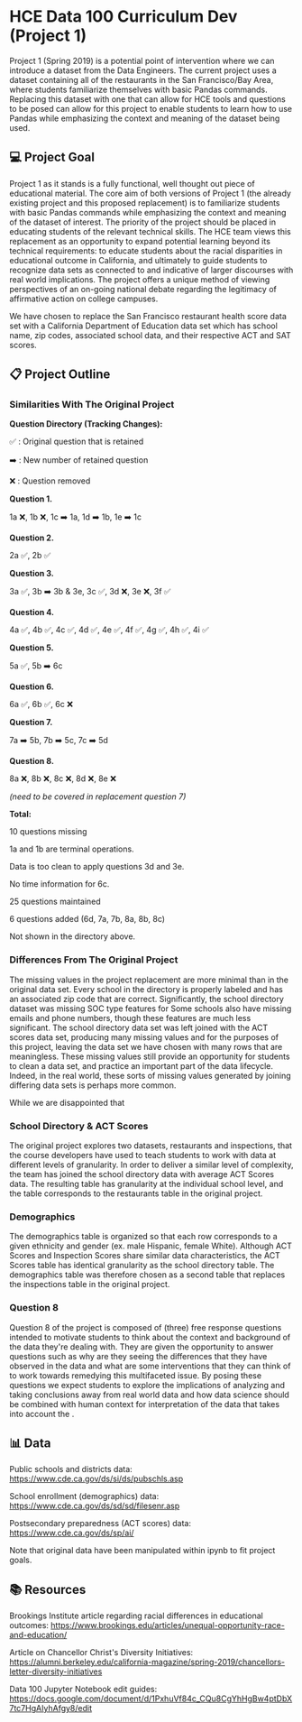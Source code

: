 # HCE Data 100 Curriculum Dev (Project 1)

Project 1 (Spring 2019) is a potential point of intervention where we can introduce a dataset from the Data Engineers. The current project uses a dataset containing all of the restaurants in the San Francisco/Bay Area, where students familiarize themselves with basic Pandas commands. Replacing this dataset with one that can allow for HCE tools and questions to be posed can allow for this project to enable students to learn how to use Pandas while emphasizing the context and meaning of the dataset being used.

## 💻 Project Goal

Project 1 as it stands is a fully functional, well thought out piece of educational material. The core aim of both versions of Project 1 (the already existing project and this proposed replacement) is to familiarize students with basic Pandas commands while emphasizing the context and meaning of the dataset of interest. The priority of the project should be placed in educating students of the relevant technical skills. The HCE team views this replacement as an opportunity to expand potential learning beyond its technical requirements: to educate students about the racial disparities in educational outcome in California, and ultimately to guide students to recognize data sets as connected to and indicative of larger discourses with real world implications. The project offers a unique method of viewing perspectives of an on-going national debate regarding the legitimacy of affirmative action on college campuses.

We have chosen to replace the San Francisco restaurant health score data set with a California Department of Education data set which has school name, zip codes, associated school data, and their respective ACT and SAT scores. 


## 📋 Project Outline

### Similarities With The Original Project

**Question Directory (Tracking Changes):**

  ✅ : Original question that is retained

  ➡️ : New number of retained question

  ❌ : Question removed
  

**Question 1.**

  1a ❌, 1b ❌, 1c ➡️ 1a, 1d ➡️ 1b, 1e ➡️ 1c

**Question 2.**

  2a ✅, 2b ✅

**Question 3.**

  3a ✅, 3b ➡️ 3b & 3e, 3c ✅, 3d ❌, 3e ❌, 3f ✅

**Question 4.**

  4a ✅, 4b ✅, 4c ✅, 4d ✅, 4e ✅, 4f ✅, 4g ✅, 4h ✅, 4i ✅

**Question 5.**

  5a ✅, 5b ➡️ 6c

**Question 6.**

  6a ✅, 6b ✅, 6c ❌

**Question 7.**

  7a ➡️ 5b, 7b ➡️ 5c, 7c ➡️ 5d

**Question 8.**

  8a ❌, 8b ❌, 8c ❌, 8d ❌, 8e ❌

*(need to be covered in replacement question 7)*


**Total:**

10 questions missing

1a and 1b are terminal operations.

Data is too clean to apply questions 3d and 3e.

No time information for 6c.

25 questions maintained

6 questions added (6d, 7a, 7b, 8a, 8b, 8c)

Not shown in the directory above.


### Differences From The Original Project

The missing values in the project replacement are more minimal than in the original data set. Every school in the directory is properly labeled and has an associated zip code that are correct. Significantly, the school directory dataset was missing SOC type features for Some schools also have missing emails and phone numbers, though these features are much less significant. The school directory data set was left joined with the ACT scores data set, producing many missing values and for the purposes of this project, leaving the data set we have chosen with many rows that are meaningless. These missing values still provide an opportunity for students to clean a data set, and practice an important part of the data lifecycle. Indeed, in the real world, these sorts of missing values generated by joining differing data sets is perhaps more common.

While we are disappointed that

### School Directory & ACT Scores

The original project explores two datasets, restaurants and inspections, that the course developers have used to teach students to work with data at different levels of granularity. In order to deliver a similar level of complexity, the team has joined the school directory data with average ACT Scores data. The resulting table has granularity at the individual school level, and the table corresponds to the restaurants table in the original project.

### Demographics

The demographics table is organized so that each row corresponds to a given ethnicity and gender (ex. male Hispanic, female White). Although ACT Scores and Inspection Scores share similar data characteristics, the ACT Scores table has identical granularity as the school directory table. The demographics table was therefore chosen as a second table that replaces the inspections table in the original project.

### Question 8

Question 8 of the project is composed of (three) free response questions intended to motivate students to think about the context and background of the data they're dealing with. They are given the opportunity to answer questions such as why are they seeing the differences that they have observed in the data and what are some interventions that they can think of to work towards remedying this multifaceted issue. By posing these questions we expect students to explore the implications of analyzing and taking conclusions away from real world data and how data science should be combined with human context for interpretation of the data that takes into account the .

## 📊 Data

Public schools and districts data: https://www.cde.ca.gov/ds/si/ds/pubschls.asp

School enrollment (demographics) data: https://www.cde.ca.gov/ds/sd/sd/filesenr.asp

Postsecondary preparedness (ACT scores) data: https://www.cde.ca.gov/ds/sp/ai/

Note that original data have been manipulated within ipynb to fit project goals. 

## 📚 Resources

Brookings Institute article regarding racial differences in educational outcomes: https://www.brookings.edu/articles/unequal-opportunity-race-and-education/

Article on Chancellor Christ's Diversity Initiatives: https://alumni.berkeley.edu/california-magazine/spring-2019/chancellors-letter-diversity-initiatives

Data 100 Jupyter Notebook edit guides: https://docs.google.com/document/d/1PxhuVf84c_CQu8CgYhHgBw4ptDbX7tc7HgAIyhAfgy8/edit
